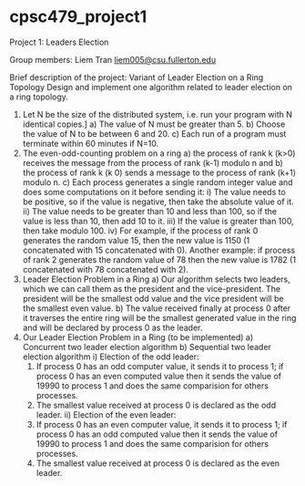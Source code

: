 # cpsc479_project1
Project 1: Leaders Election

Group members:
Liem Tran
liem005@csu.fullerton.edu


Brief description of the project: Variant of Leader Election on a Ring Topology
Design and implement one algorithm related to leader election on a ring topology.
1) Let N be the size of the distributed system, i.e. run your program with N identical copies.]
  a) The value of N must be greater than 5.
  b) Choose the value of N to be between 6 and 20.
  c) Each run of a program must terminate within 60 minutes if N=10.
2) The even-odd-counting problem on a ring
  a) the process of rank k (k>0) receives the message from the process of rank (k-1) modulo n and 
  b) the process of rank k (k 0) sends a message to the process of rank (k+1) modulo n.
  c) Each process generates a single random integer value and does some computations on it before sending it:
    i) The value needs to be positive, so if the value is negative, then take the absolute value of it. 
   ii) The value needs to be greater than 10 and less than 100, so if the value is less than 10, then add 10 to it.
  iii) If the value is greater than 100, then take modulo 100. 
   iv) For example, if the process of rank 0 generates the random value 15, then the new value is 1150 (1 concatenated with 15        concatenated with 0). Another example: if process of rank 2 generates the random value of 78 then the new value is 1782        (1 concatenated with 78 concatenated with 2).
3) Leader Election Problem in a Ring
  a) Our algorithm selects two leaders, which we can call them as the president and the vice-president. The president will be      the smallest odd value and the vice president will be the smallest even value.
  b) The value received finally at process 0 after it traverses the entire ring will be the smallest generated value in the        ring and will be declared by process 0 as the leader.
4) Our Leader Election Problem in a Ring (to be implemented)
  a) Concurrent two leader election algorithm
  b) Sequential two leader election algorithm
    i) Election of the odd leader:
      1) If process 0 has an odd computer value, it sends it to process 1; if process 0 has an even computed value then it              sends the value of 19990 to process 1 and does the same comparision for others processes.
      2) The smallest value received at process 0 is declared as the odd leader.
   ii) Election of the even leader:
      1) If process 0 has an even computer value, it sends it to process 1; if process 0 has an odd computed value then it              sends the value of 19990 to process 1 and does the same comparision for others processes.
      2) The smallest value received at process 0 is declared as the even leader.




